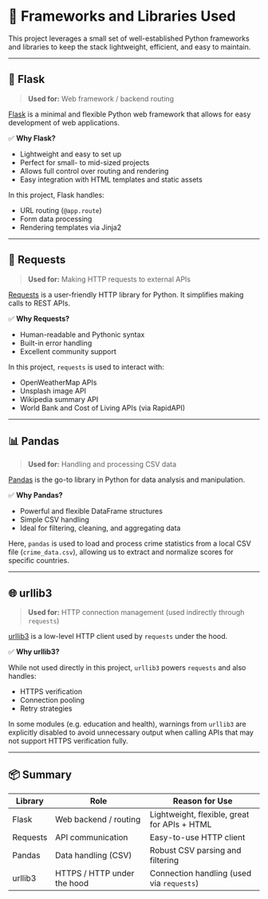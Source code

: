 # 🧰 Frameworks and Libraries Used

This project leverages a small set of well-established Python frameworks and libraries to keep the stack lightweight, efficient, and easy to maintain.

---

## 🔧 Flask

> **Used for:** Web framework / backend routing

[Flask](https://flask.palletsprojects.com/) is a minimal and flexible Python web framework that allows for easy development of web applications.

✅ **Why Flask?**

- Lightweight and easy to set up
- Perfect for small- to mid-sized projects
- Allows full control over routing and rendering
- Easy integration with HTML templates and static assets

In this project, Flask handles:

- URL routing (`@app.route`)
- Form data processing
- Rendering templates via Jinja2

---

## 🔗 Requests

> **Used for:** Making HTTP requests to external APIs

[Requests](https://docs.python-requests.org/) is a user-friendly HTTP library for Python. It simplifies making calls to REST APIs.

✅ **Why Requests?**

- Human-readable and Pythonic syntax
- Built-in error handling
- Excellent community support

In this project, `requests` is used to interact with:

- OpenWeatherMap APIs
- Unsplash image API
- Wikipedia summary API
- World Bank and Cost of Living APIs (via RapidAPI)

---

## 📊 Pandas

> **Used for:** Handling and processing CSV data

[Pandas](https://pandas.pydata.org/) is the go-to library in Python for data analysis and manipulation.

✅ **Why Pandas?**

- Powerful and flexible DataFrame structures
- Simple CSV handling
- Ideal for filtering, cleaning, and aggregating data

Here, `pandas` is used to load and process crime statistics from a local CSV file (`crime_data.csv`), allowing us to extract and normalize scores for specific countries.

---

## 🌐 urllib3

> **Used for:** HTTP connection management (used indirectly through `requests`)

[urllib3](https://urllib3.readthedocs.io/) is a low-level HTTP client used by `requests` under the hood.

✅ **Why urllib3?**

While not used directly in this project, `urllib3` powers `requests` and also handles:

- HTTPS verification
- Connection pooling
- Retry strategies

In some modules (e.g. education and health), warnings from `urllib3` are explicitly disabled to avoid unnecessary output when calling APIs that may not support HTTPS verification fully.

---

## 📦 Summary

| Library   | Role                         | Reason for Use                                |
|-----------|------------------------------|------------------------------------------------|
| Flask     | Web backend / routing        | Lightweight, flexible, great for APIs + HTML   |
| Requests  | API communication            | Easy-to-use HTTP client                        |
| Pandas    | Data handling (CSV)          | Robust CSV parsing and filtering               |
| urllib3   | HTTPS / HTTP under the hood  | Connection handling (used via `requests`)      |